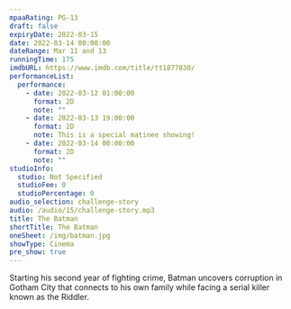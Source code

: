 ```yaml
---
mpaaRating: PG-13
draft: false
expiryDate: 2022-03-15
date: 2022-03-14 00:00:00
dateRange: Mar 11 and 13
runningTime: 175
imdbURL: https://www.imdb.com/title/tt1877830/
performanceList:
  performance:
    - date: 2022-03-12 01:00:00
      format: 2D
      note: ""
    - date: 2022-03-13 19:00:00
      format: 2D
      note: This is a special matinee showing!
    - date: 2022-03-14 00:00:00
      format: 2D
      note: ""
studioInfo:
  studio: Not Specified
  studioFee: 0
  studioPercentage: 0
audio_selection: challenge-story
audio: /audio/15/challenge-story.mp3
title: The Batman
shortTitle: The Batman
oneSheet: /img/batman.jpg
showType: Cinema
pre_show: true
---
```


Starting his second year of fighting crime, Batman uncovers corruption in Gotham City that connects to his own family while facing a serial killer known as the Riddler.
